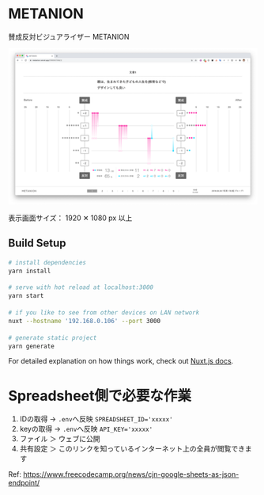 # METANION

賛成反対ビジュアライザー METANION

![スクリーンショット](./_assets/screenshot.png)

表示画面サイズ： 1920 ✕ 1080 px 以上

## Build Setup

```bash
# install dependencies
yarn install

# serve with hot reload at localhost:3000
yarn start

# if you like to see from other devices on LAN network
nuxt --hostname '192.168.0.106' --port 3000

# generate static project
yarn generate
```

For detailed explanation on how things work, check out [Nuxt.js docs](https://nuxtjs.org).


# Spreadsheet側で必要な作業

1. IDの取得 → `.env`へ反映 `SPREADSHEET_ID='xxxxx'`
2. keyの取得 → `.env`へ反映 `API_KEY='xxxxx'`
3. ファイル ＞ ウェブに公開
4. 共有設定 ＞ このリンクを知っているインターネット上の全員が閲覧できます

Ref: https://www.freecodecamp.org/news/cjn-google-sheets-as-json-endpoint/
